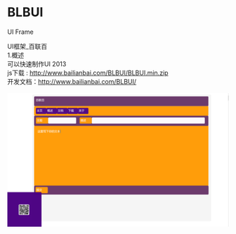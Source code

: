 # BLBUI
UI Frame

UI框架_百联百<br>
1.概述<br>
可以快速制作UI 2013<br>
js下载 : http://www.bailianbai.com/BLBUI/BLBUI.min.zip<br>
开发文档：http://www.bailianbai.com/BLBUI/<br>
<br>
<img src="https://github.com/wyzProgram/BLBUI/blob/master/show.PNG">
